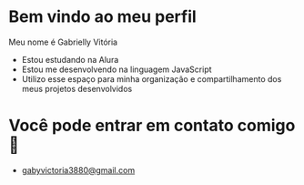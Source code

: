 # Bem vindo ao meu perfil 

Meu nome é Gabrielly Vitória 

- Estou estudando na Alura
- Estou me desenvolvendo na linguagem JavaScript
- Utilizo esse espaço para minha organização e compartilhamento dos meus projetos desenvolvidos

# Você pode entrar em contato comigo 🙂

- gabyvictoria3880@gmail.com
